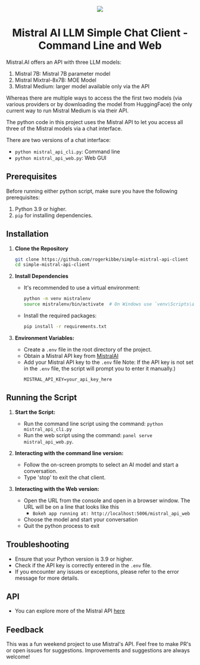 <p align="Center">
  <img src="https://github-img.s3.amazonaws.com/mistral-ai-api.png">
  <br/>
  <h1 align="Center"> Mistral AI LLM Simple Chat Client - Command Line and Web</h1>
</p>


Mistral.AI offers an API with three LLM models:
1) Mistral 7B: Mistral 7B parameter model
2) Mistral Mixtral-8x7B: MOE Model
3) Mistral Medium: larger model available only via the API

Whereas there are multiple ways to access the the first two models (via various providers or by downloading the model from HuggingFace)
the only current way to run Mistral Medium is via their API.

The python code in this project uses the Mistral API to let you access all three of the Mistral models via a chat interface.

There are two versions of a chat interface:
- `python mistral_api_cli.py`: Command line
- `python mistral_api_web.py`: Web GUI

## Prerequisites

Before running either python script, make sure you have the following prerequisites:

1. Python 3.9 or higher.
2. `pip` for installing dependencies.

## Installation

1. **Clone the Repository**
   ```bash
   git clone https://github.com/rogerkibbe/simple-mistral-api-client
   cd simple-mistral-api-client
   ```

2. **Install Dependencies**
   - It's recommended to use a virtual environment:
     ```bash
     python -m venv mistralenv 
     source mistralenv/bin/activate  # On Windows use `venv\Scripts\activate`
     ```
   - Install the required packages:
     ```bash
     pip install -r requirements.txt
     ```

3. **Environment Variables:**
   - Create a `.env` file in the root directory of the project.
   - Obtain a Mistral API key from [MistralAI](https://mistral.ai/product/)
   - Add your Mistral API key to the `.env` file Note: If the API key is not set in the `.env` file, the script will prompt you to enter it manually.)
     ```
     MISTRAL_API_KEY=your_api_key_here

## Running the Script

1. **Start the Script:**
   - Run the command line script using the command: `python mistral_api_cli.py`
   - Run the web script using the command: `panel serve mistral_api_web.py`.

2. **Interacting with the command line version:**
   - Follow the on-screen prompts to select an AI model and start a conversation.
   - Type 'stop' to exit the chat client.

3. **Interacting with the Web version:**
   - Open the URL from the console and open in a browser window. The URL will be on a line that looks like this
     - `Bokeh app running at: http://localhost:5006/mistral_api_web`
   - Choose the model and start your conversation
   - Quit the python process to exit

## Troubleshooting

- Ensure that your Python version is 3.9 or higher.
- Check if the API key is correctly entered in the `.env` file. 
- If you encounter any issues or exceptions, please refer to the error message for more details.


## API

- You can explore more of the Mistral API [here](https://docs.mistral.ai/api/) 

## Feedback

This was a fun weekend project to use Mistral's API. Feel free to make PR's or open issues for suggestions.
Improvements and suggestions are always welcome!



